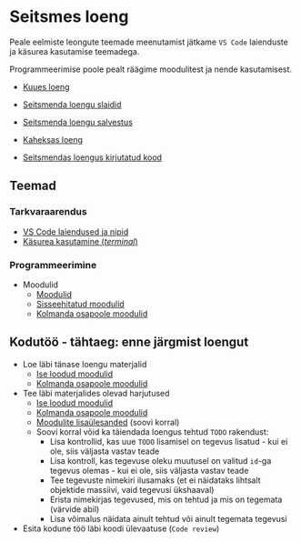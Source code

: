 # Seitsmes loeng

Peale eelmiste leongute teemade meenutamist jätkame `VS Code` laienduste ja käsurea kasutamise teemadega.

Programmeerimise poole pealt räägime moodulitest ja nende kasutamisest.

- [Kuues loeng](../Lesson-06/README.md)
- [Seitsmenda loengu slaidid](Slides.md)
- [Seitsmenda loengu salvestus]()
- [Kaheksas loeng](../Lesson-08/README.md)

- [Seitsmendas loengus kirjutatud kood]()

## Teemad

### Tarkvaraarendus

- [VS Code laiendused ja nipid](../../../Subjects/Software-Development/Topics/VSCode-Tips/README.md)
- [Käsurea kasutamine (_terminal_)](../../../Subjects/Software-Development/Topics/Command-Line/README.md)

### Programmeerimine

- Moodulid
  - [Moodulid](../../../Subjects/Programming-Basics/Topics/Modules/README.md)
  - [Sisseehitatud moodulid](../../../Subjects/Programming-Basics/Topics/Modules-Built-In/README.md)
  - [Kolmanda osapoole moodulid](../../../Subjects/Programming-Basics/Topics/Modules-Third-Party/README.md)

## Kodutöö - tähtaeg: enne järgmist loengut

- Loe läbi tänase loengu materjalid
  - [Ise loodud moodulid](../../../Subjects/Programming-Basics/Topics/Modules/README.md)
  - [Kolmanda osapoole moodulid](../../../Subjects/Programming-Basics/Topics/Modules-Third-Party/README.md)
- Tee läbi materjalides olevad harjutused
  - [Ise loodud moodulid](../../../Subjects/Programming-Basics/Topics/Modules/README.md#harjutused)
  - [Kolmanda osapoole moodulid](../../../Subjects/Programming-Basics/Topics/Modules-Third-Party/README.md#harjutused)
  - [Moodulite lisaülesanded](../../../Subjects/Programming-Basics/Topics/Modules-Third-Party/Exercises.md) (soovi korral)
  - Soovi korral võid ka täiendada loengus tehtud `TODO` rakendust:
    - Lisa kontrollid, kas uue `TODO` lisamisel on tegevus lisatud - kui ei ole, siis väljasta vastav teade
    - Lisa kontroll, kas tegevuse oleku muutusel on valitud `id`-ga tegevus olemas - kui ei ole, siis väljasta vastav teade
    - Tee tegevuste nimekiri ilusamaks (et ei näidataks lihtsalt objektide massiivi, vaid tegevusi ükshaaval)
    - Erista nimekirjas tegevused, mis on tehtud ja mis on tegemata (värvide abil)
    - Lisa võimalus näidata ainult tehtud või ainult tegemata tegevusi
- Esita kodune töö läbi koodi ülevaatuse (`Code review`)
